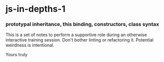 # js-in-depths-1

### prototypal inheritance, this binding, constructors, class syntax

This is a set of notes to perform a supportive role during an otherwise interactive training session.
Don't bother linting or refactoring it. Potential weirdness is intentional.

Yours truly
